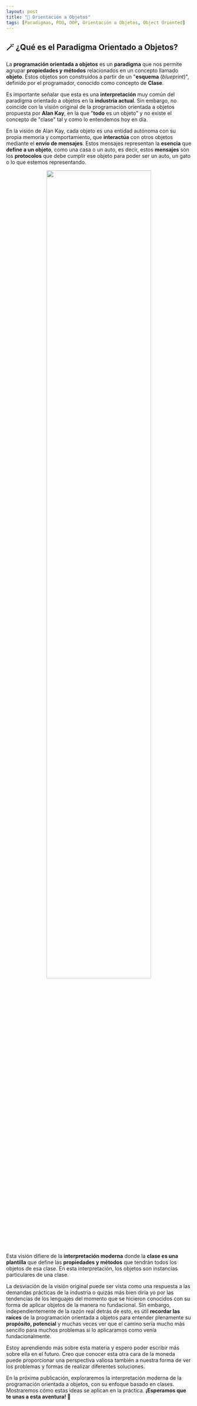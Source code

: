 ```yaml
---
layout: post
title: "🦣 Orientación a Objetos"
tags: [Paradigmas, POO, OOP, Orientación a Objetos, Object Oriented]
---
```


## 🪄 **¿Qué es el Paradigma Orientado a Objetos?**
La **programación orientada a objetos** es un **paradigma** que nos permite agrupar
**propiedades y métodos** relacionados en un concepto llamado **objeto**. Estos objetos
son construidos a partir de un "**esquema** (_blueprint_)", definido por el programador,
conocido como concepto de **Clase**.

Es importante señalar que esta es una **interpretación** muy común del paradigma
orientado a objetos en la **industria actual**. Sin embargo, no coincide con la visión
original de la programación orientada a objetos propuesta por **Alan Kay**, en la que
"**todo** es un objeto" y no existe el concepto de "clase" tal y como lo entendemos
hoy en día.

En la visión de Alan Kay, cada objeto es una entidad autónoma con su propia memoria
y comportamiento, que **interactúa** con otros objetos mediante el **envío de mensajes**.
Estos mensajes representan la **esencia** que **define a un objeto**, como una casa
o un auto, es decir, estos **mensajes** son los **protocolos** que debe cumplir ese objeto
para poder ser un auto, un gato o lo que estemos representando.

<p align="center">
  <img width="75%" src="https://github.com/matiasbeltramone/matiasbeltramone.github.io/assets/22304957/52163b7b-af2a-47b7-9b6e-2dce8365f1dc"/>
</p>

Esta visión difiere de la **interpretación moderna** donde la **clase es una plantilla**
que define las **propiedades y métodos** que tendrán todos los objetos de esa clase. En esta
interpretación, los objetos son instancias particulares de una clase.

La desviación de la visión original puede ser vista como una respuesta a las demandas prácticas
de la industria o quizás más bien diría yo por las tendencias de los lenguajes
del momento que se hicieron conocidos con su forma de aplicar objetos de la manera no fundacional.
Sin embargo, independientemente de la razón real detrás de esto, es útil **recordar las raíces**
de la programación orientada a objetos para entender plenamente su **propósito, potencial**
y muchas veces ver que el camino sería mucho más sencillo para muchos problemas si lo aplicaramos como venía fundacionalmente.

Estoy aprendiendo más sobre esta materia y espero poder escribir más sobre ella en
el futuro. Creo que conocer esta otra cara de la moneda puede proporcionar una perspectiva valiosa
también a nuestra forma de ver los problemas y formas de realizar diferentes soluciones.

En la próxima publicación, exploraremos la interpretación moderna de la programación orientada
a objetos, con su enfoque basado en clases. Mostraremos cómo estas ideas
se aplican en la práctica. **¡Esperamos que te unas a esta aventura! 🚀**
